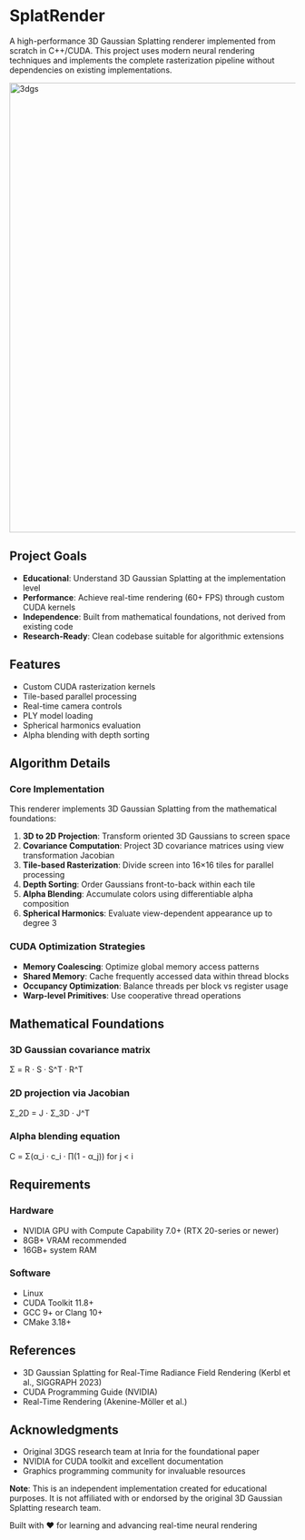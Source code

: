 # SplatRender

A high-performance 3D Gaussian Splatting renderer implemented from scratch in C++/CUDA. This project uses modern neural rendering techniques and implements the complete rasterization pipeline without dependencies on existing implementations.

<img width="1196" height="792" alt="3dgs" src="https://github.com/user-attachments/assets/30c6421b-7d09-42f6-85f8-75c63a8207c2" />

## Project Goals

- **Educational**: Understand 3D Gaussian Splatting at the implementation level
- **Performance**: Achieve real-time rendering (60+ FPS) through custom CUDA kernels
- **Independence**: Built from mathematical foundations, not derived from existing code
- **Research-Ready**: Clean codebase suitable for algorithmic extensions

## Features

- Custom CUDA rasterization kernels
- Tile-based parallel processing 
- Real-time camera controls
- PLY model loading
- Spherical harmonics evaluation
- Alpha blending with depth sorting

## Algorithm Details

### Core Implementation

This renderer implements 3D Gaussian Splatting from the mathematical foundations:

1. **3D to 2D Projection**: Transform oriented 3D Gaussians to screen space
2. **Covariance Computation**: Project 3D covariance matrices using view transformation Jacobian
3. **Tile-based Rasterization**: Divide screen into 16×16 tiles for parallel processing
4. **Depth Sorting**: Order Gaussians front-to-back within each tile
5. **Alpha Blending**: Accumulate colors using differentiable alpha composition
6. **Spherical Harmonics**: Evaluate view-dependent appearance up to degree 3

### CUDA Optimization Strategies

- **Memory Coalescing**: Optimize global memory access patterns
- **Shared Memory**: Cache frequently accessed data within thread blocks
- **Occupancy Optimization**: Balance threads per block vs register usage
- **Warp-level Primitives**: Use cooperative thread operations

## Mathematical Foundations

### 3D Gaussian covariance matrix
Σ = R · S · S^T · R^T

### 2D projection via Jacobian  
Σ_2D = J · Σ_3D · J^T

### Alpha blending equation
C = Σ(α_i · c_i · ∏(1 - α_j)) for j < i

## Requirements

### Hardware
- NVIDIA GPU with Compute Capability 7.0+ (RTX 20-series or newer)
- 8GB+ VRAM recommended
- 16GB+ system RAM

### Software
- Linux
- CUDA Toolkit 11.8+
- GCC 9+ or Clang 10+
- CMake 3.18+

## References

- 3D Gaussian Splatting for Real-Time Radiance Field Rendering (Kerbl et al., SIGGRAPH 2023)
- CUDA Programming Guide (NVIDIA)
- Real-Time Rendering (Akenine-Möller et al.)

## Acknowledgments

- Original 3DGS research team at Inria for the foundational paper
- NVIDIA for CUDA toolkit and excellent documentation
- Graphics programming community for invaluable resources

**Note**: This is an independent implementation created for educational purposes. It is not affiliated with or endorsed by the original 3D Gaussian Splatting research team.

Built with ❤️ for learning and advancing real-time neural rendering
